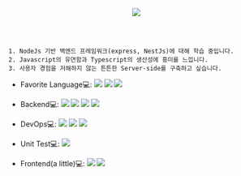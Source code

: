 <!-- <h2 align="left">Resume</h2>
 -->
<p align="center">
<img src="./test.gif"/>
</p>
<br>
       
            
 ``` 
          
1. NodeJs 기반 백엔드 프레임워크(express, NestJs)에 대해 학습 중입니다.
2. Javascript의 유연함과 Typescript의 생산성에 흥미를 느낍니다.
3. 사용자 경험을 저해하지 않는 튼튼한 Server-side를 구축하고 싶습니다.

```
- Favorite Language💻: 
<img src="https://img.shields.io/badge/Go-00ADD8?&logo=Go&logoColor=white"/></a>
<img src="https://img.shields.io/badge/JavaScript-F7DF1E?&logo=javascript&logoColor=white"/></a>
<img src="https://img.shields.io/badge/TypeScript-007ACC?&logo=typescript&logoColor=white"/></a>

- Backend💻:
<img src="https://img.shields.io/badge/Node.js-339933?&logo=Node.js&logoColor=white"/></a>
<img src="https://img.shields.io/badge/Express-ffffff?&logo=express&logoColor=black"/></a>
<img src="https://img.shields.io/badge/Nest-E0234E?&logo=nestjs&logoColor=white"/></a>
<img src="https://img.shields.io/badge/OWASP API Security -black?&logo=OWASP&logoColor=white"/></a>



- DevOps💻:
<img src="https://img.shields.io/badge/Docker-0db7ed?&logo=docker&logoColor=white"/></a>
<img src="https://img.shields.io/badge/AWS-232F3E?&logo=AmazonAWS&logoColor=white"/></a>
<img src="https://img.shields.io/badge/Travis CI-3EAAAF?&logo=TravisCI&logoColor=white"/></a>

- Unit Test💻:
<img src="https://img.shields.io/badge/Jest-C21325?&logo=jest&logoColor=white"/></a>
 
- Frontend(a little)💻:
<img src="https://img.shields.io/badge/React-61DAFB?&logo=react&logoColor=white"/></a>
<img src="https://img.shields.io/badge/Gatsby-663399?&logo=Gatsby&logoColor=white"/></a>

 

   
